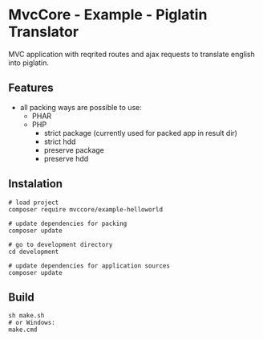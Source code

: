 # MvcCore - Example - Piglatin Translator
MVC application with reqrited routes and ajax requests to translate english into piglatin.

## Features
- all packing ways are possible to use:
	- PHAR
	- PHP
		- strict package (currently used for packed app in result dir)
		- strict hdd
		- preserve package
		- preserve hdd

## Instalation
```shell
# load project
composer require mvccore/example-helloworld

# update dependencies for packing
composer update

# go to development directory
cd development

# update dependencies for application sources
composer update
```

## Build
```shell
sh make.sh
# or Windows:
make.cmd
```

